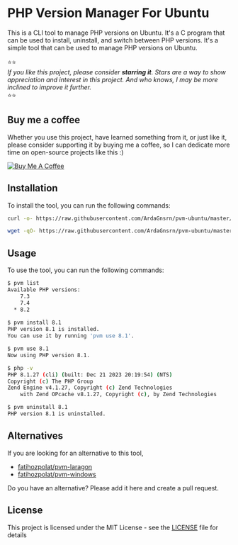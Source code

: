 # PHP Version Manager For Ubuntu

This is a CLI tool to manage PHP versions on Ubuntu. It's a C program that can be used to install, uninstall, and switch between PHP versions. It's a simple tool that can be used to manage PHP versions on Ubuntu.

⭐⭐\
*If you like this project, please consider **starring it**. Stars are a way to show appreciation and interest in this
project. And who knows, I may be more inclined to improve it further.*\
⭐⭐

## Buy me a coffee

Whether you use this project, have learned something from it, or just like it, please consider supporting it by buying
me a coffee, so I can dedicate more time on open-source projects like this :)

<a href="https://www.buymeacoffee.com/ardagnsrn" target="_blank"><img src="https://www.buymeacoffee.com/assets/img/custom_images/orange_img.png" alt="Buy Me A Coffee" style="height: auto !important;width: auto !important;" ></a>

## Installation
To install the tool, you can run the following commands:

```sh
curl -o- https://raw.githubusercontent.com/ArdaGnsrn/pvm-ubuntu/master/install.sh | bash
```
```sh
wget -qO- https://raw.githubusercontent.com/ArdaGnsrn/pvm-ubuntu/master/install.sh | bash
```

## Usage
To use the tool, you can run the following commands:

```sh
$ pvm list
Available PHP versions:
    7.3
    7.4
  * 8.2
  
$ pvm install 8.1
PHP version 8.1 is installed.
You can use it by running 'pvm use 8.1'.

$ pvm use 8.1
Now using PHP version 8.1.

$ php -v
PHP 8.1.27 (cli) (built: Dec 21 2023 20:19:54) (NTS)
Copyright (c) The PHP Group
Zend Engine v4.1.27, Copyright (c) Zend Technologies
    with Zend OPcache v8.1.27, Copyright (c), by Zend Technologies

$ pvm uninstall 8.1
PHP version 8.1 is uninstalled.
```

## Alternatives
If you are looking for an alternative to this tool,
 - [fatihozpolat/pvm-laragon](https://github.com/fatihozpolat/pvm-laragon)
 - [fatihozpolat/pvm-windows](https://github.com/fatihozpolat/pvm-windows)

Do you have an alternative? Please add it here and create a pull request.

## License
This project is licensed under the MIT License - see the [LICENSE](LICENSE) file for details
